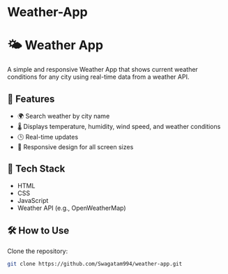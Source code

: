 # Weather-App

# 🌤️ Weather App

A simple and responsive Weather App that shows current weather conditions for any city using real-time data from a weather API.

## 🔧 Features

- 🌍 Search weather by city name  
- 🌡️ Displays temperature, humidity, wind speed, and weather conditions  
- 🕒 Real-time updates  
- 📱 Responsive design for all screen sizes  

## 🚀 Tech Stack

- HTML  
- CSS  
- JavaScript  
- Weather API (e.g., OpenWeatherMap)


## 🛠️ How to Use

 Clone the repository:
   ```bash
   git clone https://github.com/Swagatam994/weather-app.git
